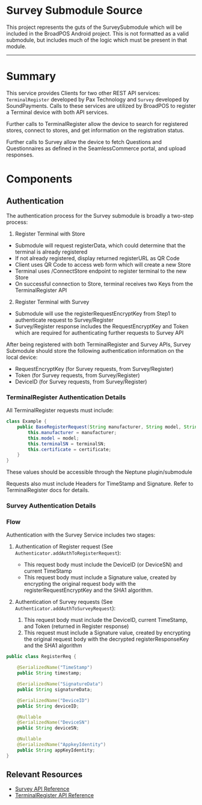 # Survey Submodule Source
This project represents the guts of the SurveySubmodule which will be included in the BroadPOS
Android project. This is not formatted as a valid submodule, but includes much of the logic
which must be present in that module. 

--- 
# Summary
This service provides Clients for two other REST API services: `TerminalRegister` developed by Pax Technology
and `Survey` developed by SoundPayments. Calls to these services are utilized by BroadPOS to register
a Terminal device with both API services. 

Further calls to TerminalRegister allow the device to search for registered stores, connect to stores, and get information
on the registration status. 

Further calls to Survey allow the device to fetch Questions and Questionnaires as defined in the SeamlessCommerce portal,
and upload responses.
 
# Components
## Authentication
The authentication process for the Survey submodule is broadly a two-step process:
1. Register Terminal with Store
  - Submodule will request registerData, which could determine that the terminal is already registered
  - If not already registered, display returned registerURL as QR Code
  - Client uses QR Code to access web form which will create a new Store
  - Terminal uses /ConnectStore endpoint to register terminal to the new Store
  - On successful connection to Store, terminal receives two Keys from the TerminalRegister API
2. Register Terminal with Survey
  - Submodule will use the registerRequestEncryptKey from Step1 to authenticate request to Survey/Register
  - Survey/Register response includes the RequestEncryptKey and Token which are required for authenticating further requests to Survey API 

After being registered with both TerminalRegister and Survey APIs, Survey Submodule should store the 
following authentication information on the local device:
- RequestEncryptKey (for Survey requests, from Survey/Register)
- Token (for Survey requests, from Survey/Register)
- DeviceID (for Survey requests, from Survey/Register)

### TerminalRegister Authentication Details
All TerminalRegister requests must include:
```java
class Example {
    public BaseRegisterRequest(String manufacturer, String model, String terminalSN, String certificate) {
        this.manufacturer = manufacturer;
        this.model = model;
        this.terminalSN = terminalSN;
        this.certificate = certificate;
    }
}
```
These values should be accessible through the Neptune plugin/submodule

Requests also must include Headers for TimeStamp and Signature. Refer to TerminalRegister docs for details.

### Survey Authentication Details
### Flow
Authentication with the Survey Service includes two stages:
1. Authentication of Register request (See `Authenticator.addAuthToRegisterRequest`):
   - This request body must include the DeviceID (or DeviceSN) and current TimeStamp
   - This request body must include a Signature value, created by encrypting the original request body with the registerRequestEncryptKey and the SHA1 algorithm.

2. Authentication of Survey requests (See `Authenticator.addAuthToSurveyRequest`):
   1. This request body must include the DeviceID, current TimeStamp, and Token (returned in Register response)
   2. This request must include a Signature value, created by encrypting the original request body with the decrypted registerResponseKey and the SHA1 algorithm
```java
public class RegisterReq {

    @SerializedName("TimeStamp")
    public String timestamp;

    @SerializedName("SignatureData")
    public String signatureData;

    @SerializedName("DeviceID")
    public String deviceID;

    @Nullable
    @SerializedName("DeviceSN")
    public String deviceSN;

    @Nullable
    @SerializedName("AppkeyIdentity")
    public String appKeyIdentity;
}
```
## Relevant Resources
- [Survey API Reference](https://paxus-my.sharepoint.com/:b:/g/personal/ethan_cloin_pax_us/ER5wMOegXcxCu4dRbQs3kJ4ByrSN-ybEaUxSbrrEO5uIXQ?e=z3Tsuv)
- [TerminalRegister API Reference](https://paxus.sharepoint.com/:w:/r/sites/mpos_internal/Shared%20Documents/Draft/Terminal%20Register%20Specification%20V1.00.00.docx?d=w52c34a43e9ae47a79d5c464e2e38327b&csf=1&web=1&e=caTqgG)
